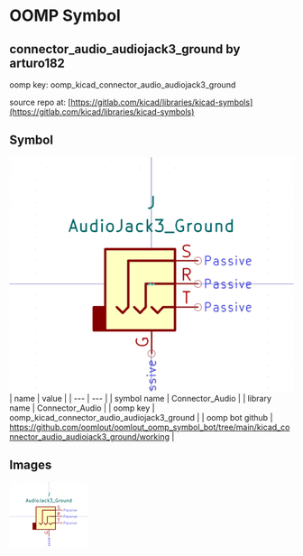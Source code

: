 # OOMP Symbol  
## connector_audio_audiojack3_ground  by arturo182  
  
oomp key: oomp_kicad_connector_audio_audiojack3_ground  
  
source repo at: [https://gitlab.com/kicad/libraries/kicad-symbols](https://gitlab.com/kicad/libraries/kicad-symbols)  
## Symbol  
  
[![working.png](working_600.png)](working.png)  
| name | value | 
| --- | --- | 
| symbol name | Connector_Audio | 
| library name | Connector_Audio | 
| oomp key | oomp_kicad_connector_audio_audiojack3_ground | 
| oomp bot github | https://github.com/oomlout/oomlout_oomp_symbol_bot/tree/main/kicad_connector_audio_audiojack3_ground/working | 
## Images  
  
[![working.png](working_140.png)](working.png)  
